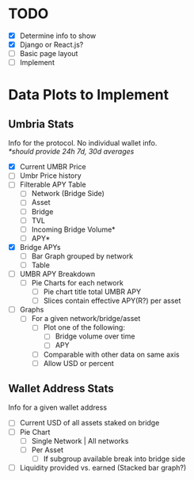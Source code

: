 # TODO

- [x] Determine info to show
- [x] Django or React.js?
- [ ] Basic page layout
- [ ] Implement

# Data Plots to Implement

## Umbria Stats

Info for the protocol. No individual wallet info.  
_\*should provide 24h 7d, 30d averages_

- [x] Current UMBR Price
- [ ] Umbr Price history
- [ ] Filterable APY Table
  - [ ] Network (Bridge Side)
  - [ ] Asset
  - [ ] Bridge
  - [ ] TVL
  - [ ] Incoming Bridge Volume\*
  - [ ] APY\*
- [x] Bridge APYs
  - [ ] Bar Graph grouped by network
  - [ ] Table
- [ ] UMBR APY Breakdown
  - [ ] Pie Charts for each network
    - [ ] Pie chart title total UMBR APY
    - [ ] Slices contain effective APY(R?) per asset
- [ ] Graphs
  - [ ] For a given network/bridge/asset
    - [ ] Plot one of the following:
      - [ ] Bridge volume over time
      - [ ] APY
    - [ ] Comparable with other data on same axis
    - [ ] Allow USD or percent

## Wallet Address Stats

Info for a given wallet address

- [ ] Current USD of all assets staked on bridge
- [ ] Pie Chart
  - [ ] Single Network | All networks
  - [ ] Per Asset
    - [ ] If subgroup available break into bridge side
- [ ] Liquidity provided vs. earned (Stacked bar graph?)
